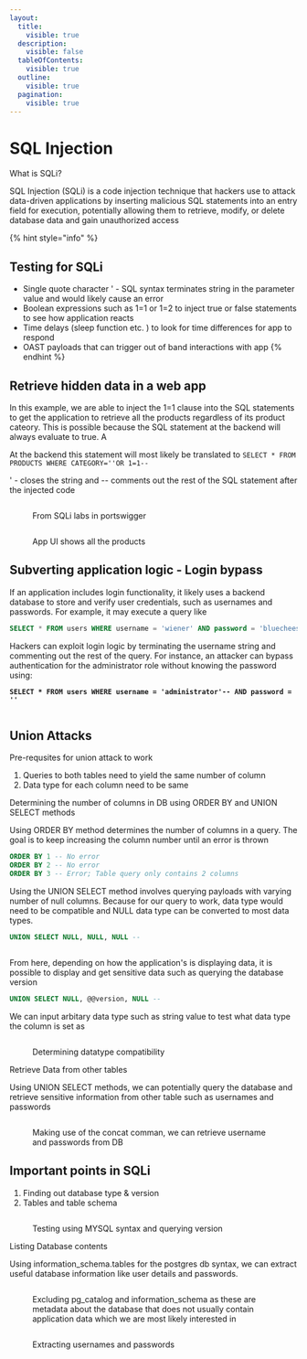 ```yaml
---
layout:
  title:
    visible: true
  description:
    visible: false
  tableOfContents:
    visible: true
  outline:
    visible: true
  pagination:
    visible: true
---
```


# SQL Injection

What is SQLi?

SQL Injection (SQLi) is a code injection technique that hackers use to attack data-driven applications by inserting malicious SQL statements into an entry field for execution, potentially allowing them to retrieve, modify, or delete database data and gain unauthorized access

{% hint style="info" %}
## Testing for SQLi

* Single quote character ' - SQL syntax terminates string in the parameter value and would likely cause an error
* Boolean expressions such as 1=1 or 1=2 to inject true or false statements to see how application reacts
* Time delays (sleep function etc. ) to look for time differences for app to respond
* OAST payloads  that can trigger out of  band interactions with app
{% endhint %}

## Retrieve hidden data in a web app

In this example, we are able to inject the 1=1 clause into the SQL statements to get the application to retrieve all the products regardless of its product cateory. This is possible because the SQL statement at the backend will always evaluate to true. A

At the backend this statement will most likely be translated to `SELECT * FROM PRODUCTS WHERE CATEGORY=''OR 1=1--`

'  - closes the string and -- comments out the rest of the SQL statement after the injected code

<figure><img src="../.gitbook/assets/image (87).png" alt=""><figcaption><p>From SQLi labs in portswigger</p></figcaption></figure>

<figure><img src="../.gitbook/assets/image (88).png" alt=""><figcaption><p>App UI shows all the products</p></figcaption></figure>

## Subverting application logic  - Login bypass

If an application includes login functionality, it likely uses a backend database to store and verify user credentials, such as usernames and passwords. For example, it may execute a query like&#x20;

```sql
SELECT * FROM users WHERE username = 'wiener' AND password = 'bluecheese';
```

Hackers can exploit login logic by terminating the username string and commenting out the rest of the query. For instance, an attacker can bypass authentication for the administrator role without knowing the password using:

<pre class="language-sql"><code class="lang-sql"><strong>SELECT * FROM users WHERE username = 'administrator'-- AND password = ''
</strong></code></pre>



<figure><img src="../.gitbook/assets/image (89).png" alt=""><figcaption></figcaption></figure>

## Union Attacks

Pre-requsites for union attack to work

1. Queries to both tables need to yield the same number of column
2. Data type for each column need to be same

Determining the number of columns in DB using ORDER BY and UNION SELECT methods

Using ORDER BY method determines the number of columns in a query. The goal is to keep increasing the column number until an error is thrown

```sql
ORDER BY 1 -- No error
ORDER BY 2 -- No error
ORDER BY 3 -- Error; Table query only contains 2 columns
```

Using the UNION SELECT method involves querying payloads with varying number of null columns. Because for our query to work, data type would need to be compatible and NULL data type can be converted to most data types.&#x20;

```sql
UNION SELECT NULL, NULL, NULL --
```

<figure><img src="../.gitbook/assets/image (3).png" alt=""><figcaption></figcaption></figure>

From here, depending on how the application's is displaying data, it is possible to display and get sensitive data such as querying the database version

```sql
UNION SELECT NULL, @@version, NULL --
```

We can input arbitary data type such as string value to test what data type the column  is set as&#x20;

<figure><img src="../.gitbook/assets/image (4).png" alt=""><figcaption><p>Determining datatype compatibility</p></figcaption></figure>

Retrieve Data from other tables

Using UNION SELECT methods, we can potentially query the database and retrieve sensitive information from other table such as usernames and passwords

<figure><img src="../.gitbook/assets/image (5).png" alt=""><figcaption><p>Making use of the concat comman, we can retrieve username and passwords  from DB</p></figcaption></figure>



## Important points in SQLi

1. Finding out database type & version
2. Tables and table schema

<figure><img src="../.gitbook/assets/image (6).png" alt=""><figcaption><p>Testing using MYSQL syntax and querying version </p></figcaption></figure>

Listing Database contents

Using information\_schema.tables for the postgres db  syntax, we can extract useful database information like user details and passwords.

<figure><img src="../.gitbook/assets/image (1).png" alt=""><figcaption><p>Excluding pg_catalog and information_schema as these are metadata about the database that does not usually contain application data which we are most likely interested in</p></figcaption></figure>

<figure><img src="../.gitbook/assets/image (2).png" alt=""><figcaption><p>Extracting usernames and passwords</p></figcaption></figure>
